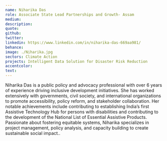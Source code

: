 ```yaml
---
name: Niharika Das
role: Associate State Lead Partnerships and Growth- Assam
medium:
description:
quote:
github: 
twitter: 
linkedin: https://www.linkedin.com/in/niharika-das-669aa981/
behance:
image: ./Niharika.jpg
sectors: Climate Action
projects: Intelligent Data Solution for Disaster Risk Reduction
accentcolor:
text:
---
```


Niharika Das is a public policy and advocacy professional with over 6 years of experience driving inclusive development initiatives. She has worked extensively with governments, civil society, and international organizations to promote accessibility, policy reform, and stakeholder collaboration. Her notable achievements include contributing to establishing India’s first Assistive Technology Hub for persons with disabilities and contributing to the development of the National List of Essential Assistive Products. Passionate about fostering equitable systems, Niharika specializes in project management, policy analysis, and capacity building to create sustainable social impact.. 
